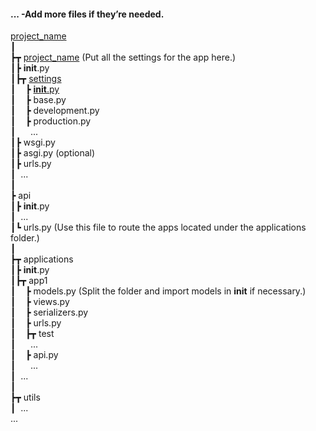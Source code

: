 <h4>... -Add more files if they’re needed.<br /></h4>
<div>
    <p>

<a href='https://github.com/I-SMAF/back-end-drf/tree/main/project_name'>project_name</a><br />
┃<br />
┣┳ <a href='https://github.com/I-SMAF/back-end-drf/tree/main/project_name/project_name'>project_name</a> (Put all the settings for the app here.)<br />
┃┣ __init__.py<br />
┃┣┳ <a href='https://github.com/I-SMAF/back-end-drf/tree/main/project_name/project_name/settings'>settings</a><br />
┃    ┣ <a href='https://github.com/I-SMAF/back-end-drf/blob/main/project_name/project_name/settings/__init__.py'>__init__.py</a><br />
┃    ┣ base.py<br />
┃    ┣ development.py<br />
┃    ┣ production.py<br />
┃      ...<br />
┃┣ wsgi.py<br />
┃┣ asgi.py (optional)<br />
┃┣ urls.py<br />
┃  ...<br />
┃<br />
┣ api<br />
┃┣ __init__.py<br />
┃  ...<br />
┃┗ urls.py (Use this file to route the apps located under the applications folder.)<br />
┃<br />
┣┳ applications<br />
┃┣ __init__.py<br />
┃┣┳ app1<br />
┃    ┣ models.py (Split the folder and import models in __init__ if necessary.)<br />
┃    ┣ views.py<br />
┃    ┣ serializers.py<br />
┃    ┣ urls.py<br />
┃    ┣┳ test<br />
┃      ...<br />
┃    ┣ api.py <br />
┃      ... <br />
┃  ...<br />
┃<br />
┣┳ utils<br />
┃  ...<br />
...<br />
</p>
</div>

